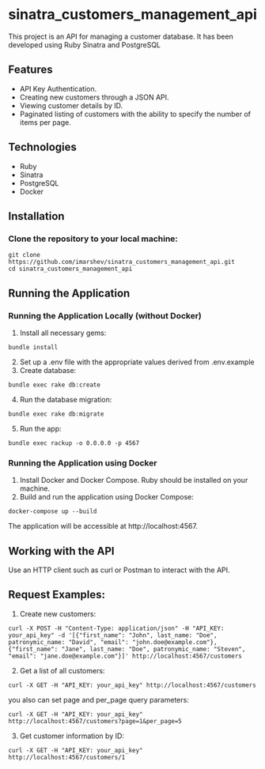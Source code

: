 # sinatra_customers_management_api
This project is an API for managing a customer database. It has been developed using Ruby Sinatra and PostgreSQL

## Features
* API Key Authentication.
* Creating new customers through a JSON API.
* Viewing customer details by ID.
* Paginated listing of customers with the ability to specify the number of items per page.
## Technologies
* Ruby
* Sinatra
* PostgreSQL
* Docker
## Installation
### Clone the repository to your local machine:
```
git clone https://github.com/imarshev/sinatra_customers_management_api.git
cd sinatra_customers_management_api
```
## Running the Application

### Running the Application Locally (without Docker)

1. Install all necessary gems:
```
bundle install
```
2. Set up a .env file with the appropriate values derived from .env.example
3. Create database:
```
bundle exec rake db:create
```
4. Run the database migration:
```
bundle exec rake db:migrate
```
5. Run the app:
```
bundle exec rackup -o 0.0.0.0 -p 4567
```

### Running the Application using Docker
1. Install Docker and Docker Compose. Ruby should be installed on your machine.
2. Build and run the application using Docker Compose:
```
docker-compose up --build
```

The application will be accessible at http://localhost:4567.

## Working with the API
Use an HTTP client such as curl or Postman to interact with the API.

## Request Examples:
1. Create new customers:
```
curl -X POST -H "Content-Type: application/json" -H "API_KEY: your_api_key" -d '[{"first_name": "John", last_name: "Doe", patronymic_name: "David", "email": "john.doe@example.com"}, {"first_name": "Jane", last_name: "Doe", patronymic_name: "Steven", "email": "jane.doe@example.com"}]' http://localhost:4567/customers
```
2. Get a list of all customers:
```
curl -X GET -H "API_KEY: your_api_key" http://localhost:4567/customers
```
you also can set page and per_page query parameters:
```
curl -X GET -H "API_KEY: your_api_key" http://localhost:4567/customers?page=1&per_page=5
```

3. Get customer information by ID:
```
curl -X GET -H "API_KEY: your_api_key" http://localhost:4567/customers/1
```



